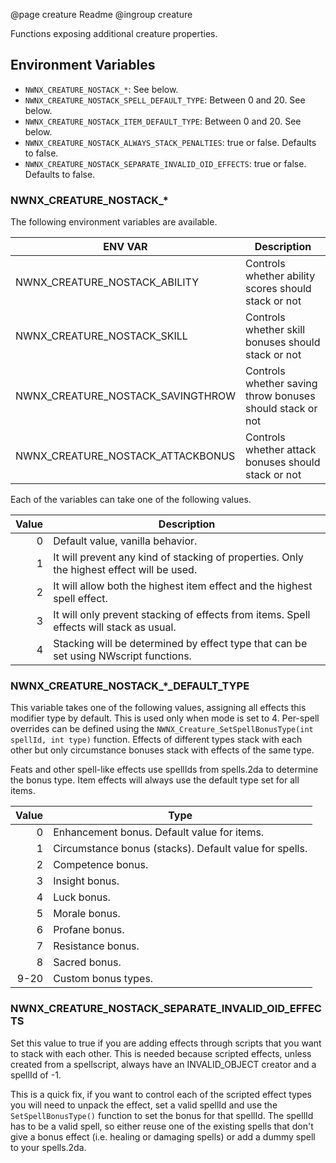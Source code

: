 @page creature Readme
@ingroup creature

Functions exposing additional creature properties.

## Environment Variables

* `NWNX_CREATURE_NOSTACK_*`: See below.
* `NWNX_CREATURE_NOSTACK_SPELL_DEFAULT_TYPE`: Between 0 and 20. See below.
* `NWNX_CREATURE_NOSTACK_ITEM_DEFAULT_TYPE`: Between 0 and 20. See below.
* `NWNX_CREATURE_NOSTACK_ALWAYS_STACK_PENALTIES`: true or false. Defaults to false.
* `NWNX_CREATURE_NOSTACK_SEPARATE_INVALID_OID_EFFECTS`: true or false. Defaults to false.

### NWNX_CREATURE_NOSTACK_*

The following environment variables are available.

| ENV VAR | Description |
|---|----|
| NWNX_CREATURE_NOSTACK_ABILITY | Controls whether ability scores should stack or not |
| NWNX_CREATURE_NOSTACK_SKILL | Controls whether skill bonuses should stack or not |
| NWNX_CREATURE_NOSTACK_SAVINGTHROW | Controls whether saving throw bonuses should stack or not |
| NWNX_CREATURE_NOSTACK_ATTACKBONUS | Controls whether attack bonuses should stack or not |

Each of the variables can take one of the following values.

| Value | Description |
|---:|----|
| 0 | Default value, vanilla behavior. |
| 1 | It will prevent any kind of stacking of properties. Only the highest effect will be used. |
| 2 | It will allow both the highest item effect and the highest spell effect. |
| 3 | It will only prevent stacking of effects from items. Spell effects will stack as usual. |
| 4 | Stacking will be determined by effect type that can be set using NWscript functions. |

### NWNX_CREATURE_NOSTACK_*_DEFAULT_TYPE
This variable takes one of the following values, assigning all effects this modifier type by default.
This is used only when mode is set to 4. Per-spell overrides can be defined using the
`NWNX_Creature_SetSpellBonusType(int spellId, int type)` function. Effects of different types
stack with each other but only circumstance bonuses stack with effects of the same type.

Feats and other spell-like effects use spellIds from spells.2da to determine the bonus type. Item effects will always use the default type set for all items.

| Value | Type |
|---:|----|
| 0 | Enhancement bonus. Default value for items. |
| 1 | Circumstance bonus (stacks). Default value for spells. |
| 2 | Competence bonus. |
| 3 | Insight bonus. |
| 4 | Luck bonus. |
| 5 | Morale bonus. |
| 6 | Profane bonus. |
| 7 | Resistance bonus. |
| 8 | Sacred bonus. |
| 9-20 | Custom bonus types. |

### NWNX_CREATURE_NOSTACK_SEPARATE_INVALID_OID_EFFECTS
Set this value to true if you are adding effects through scripts that you want to stack with each other.
This is needed because scripted effects, unless created from a spellscript, always have an INVALID_OBJECT creator and a spellId of -1.

This is a quick fix, if you want to control each of the scripted effect types you will need to unpack the effect, set a valid spellId and use the
`SetSpellBonusType()` function to set the bonus for that spellId. The spellId has to be a valid spell, so either reuse one of the existing spells
that don't give a bonus effect (i.e. healing or damaging spells) or add a dummy spell to your spells.2da.
